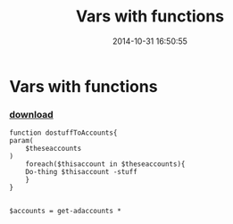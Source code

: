 ﻿---
pid:            5559
poster:         BobFrankly
title:          Vars with functions
date:           2014-10-31 16:50:55
format:         posh
parent:         0
parent:         0

---

# Vars with functions

### [download](5559.ps1)



```posh
function dostuffToAccounts{
param(
	$theseaccounts
)
	foreach($thisaccount in $theseaccounts){
	Do-thing $thisaccount -stuff
	}
}


$accounts = get-adaccounts *
```
